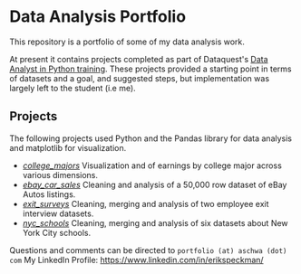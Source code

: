 # Data Analysis Portfolio

This repository is a portfolio of some of my data analysis work.

At present it contains projects completed as part of Dataquest's [Data Analyst in Python training](https://www.dataquest.io/path/data-analyst/). These projects provided a starting point in terms of datasets and a goal, and suggested steps, but implementation was largely left to the student (i.e me).

## Projects

The following projects used Python and the Pandas library for data analysis and  matplotlib for visualization.

- *[college_majors](college_majors/)* Visualization and of earnings by college major across various dimensions.
- *[ebay_car_sales](ebay_car_sales/)* Cleaning and analysis of a 50,000 row dataset of eBay Autos listings.
- *[exit_surveys](exit_surveys/)* Cleaning, merging and analysis of two employee exit interview datasets.
- *[nyc_schools](nyc_schools/)* Cleaning, merging and analysis of six datasets about New York City schools.

Questions and comments can be directed to `portfolio (at) aschwa (dot) com`
My LinkedIn Profile: https://www.linkedin.com/in/erikspeckman/